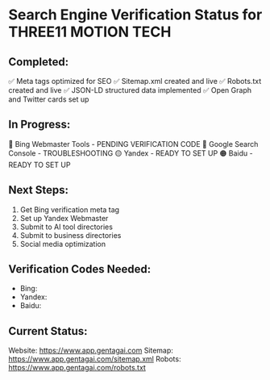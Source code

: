 # Search Engine Verification Status for THREE11 MOTION TECH

## Completed:
✅ Meta tags optimized for SEO
✅ Sitemap.xml created and live
✅ Robots.txt created and live
✅ JSON-LD structured data implemented
✅ Open Graph and Twitter cards set up

## In Progress:
🔵 Bing Webmaster Tools - PENDING VERIFICATION CODE
🔴 Google Search Console - TROUBLESHOOTING
🟡 Yandex - READY TO SET UP
🟠 Baidu - READY TO SET UP

## Next Steps:
1. Get Bing verification meta tag
2. Set up Yandex Webmaster
3. Submit to AI tool directories
4. Submit to business directories
5. Social media optimization

## Verification Codes Needed:
- Bing: <meta name="msvalidate.01" content="[PENDING]" />
- Yandex: <meta name="yandex-verification" content="[PENDING]" />
- Baidu: <meta name="baidu-site-verification" content="[PENDING]" />

## Current Status:
Website: https://www.app.gentagai.com
Sitemap: https://www.app.gentagai.com/sitemap.xml
Robots: https://www.app.gentagai.com/robots.txt